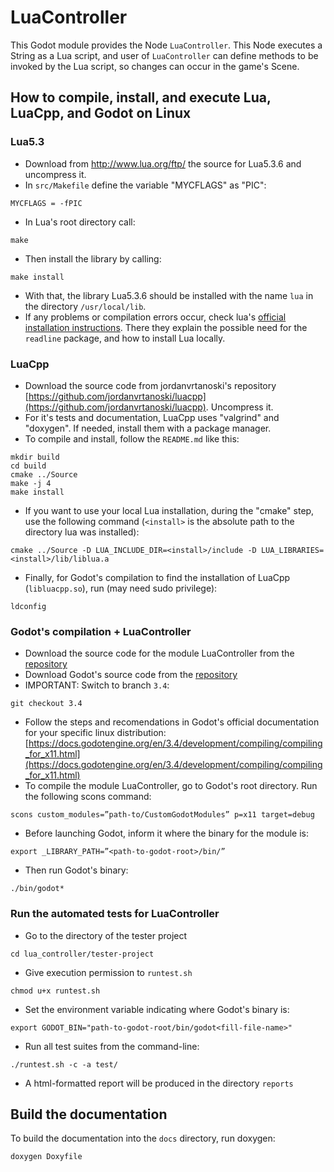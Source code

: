 # LuaController
This Godot module provides the Node `LuaController`. This Node executes a String as a Lua script, and user of `LuaController` can define methods to be invoked by the Lua script, so changes can occur in the game's Scene.

## How to compile, install, and execute Lua, LuaCpp, and Godot on Linux

### Lua5.3
 - Download from http://www.lua.org/ftp/ the source for Lua5.3.6 and uncompress it.
 - In `src/Makefile` define the variable "MYCFLAGS" as "PIC":
```
MYCFLAGS = -fPIC
```
 - In Lua's root directory call:
 ```
 make
 ```
 - Then install the library by calling:
 ```
 make install
 ```
 - With that, the library Lua5.3.6 should be installed with the name `lua` in the directory `/usr/local/lib`.
 - If any problems or compilation errors occur, check lua's [official installation instructions](https://www.lua.org/manual/5.3/readme.html). There they explain the possible need for the `readline` package, and how to install Lua locally.

### LuaCpp 
 - Download the source code from jordanvrtanoski's repository [https://github.com/jordanvrtanoski/luacpp](https://github.com/jordanvrtanoski/luacpp). Uncompress it.
 - For it's tests and documentation, LuaCpp uses "valgrind" and "doxygen". If needed, install them with a package manager.
 - To compile and install, follow the `README.md` like this:
 ```
 mkdir build
 cd build
 cmake ../Source
 make -j 4
 make install
 ```
 - If you want to use your local Lua installation, during the "cmake" step, use the following command (`<install>` is the absolute path to the directory lua was installed):
 ```
 cmake ../Source -D LUA_INCLUDE_DIR=<install>/include -D LUA_LIBRARIES=<install>/lib/liblua.a
 ```
 - Finally, for Godot's compilation to find the installation of LuaCpp (`libluacpp.so`), run (may need sudo privilege):
 ```
 ldconfig
 ```
 ### Godot's compilation + LuaController
 - Download the source code for the module LuaController from the [repository](https://github.com/RogLeite/CustomGodotModules)
 - Download Godot's  source code from the [repository](https://github.com/godotengine/godot)
 - IMPORTANT: Switch to branch `3.4`:
 ```
 git checkout 3.4
 ```
 - Follow the steps and recomendations in Godot's official documentation for your specific linux distribution: [https://docs.godotengine.org/en/3.4/development/compiling/compiling_for_x11.html](https://docs.godotengine.org/en/3.4/development/compiling/compiling_for_x11.html)
 - To compile the module LuaController, go to Godot's root directory. Run the following scons command:
 ```
 scons custom_modules=”path-to/CustomGodotModules” p=x11 target=debug
 ```
 - Before launching Godot, inform it where the binary for the module is:
 ```
 export _LIBRARY_PATH=”<path-to-godot-root>/bin/”
 ```
 - Then run Godot's binary:
 ```
 ./bin/godot*
 ```

### Run the automated tests for LuaController
 - Go to the directory of the tester project
 ```
 cd lua_controller/tester-project
 ```
 - Give execution permission to `runtest.sh`
 ```
 chmod u+x runtest.sh
 ```
 - Set the environment variable indicating where Godot's binary is:
 ```
 export GODOT_BIN="path-to-godot-root/bin/godot<fill-file-name>" 
 ```
 - Run all test suites from the command-line:
 ```
 ./runtest.sh -c -a test/ 
 ```
 - A html-formatted report will be produced in the directory `reports`

 ## Build the documentation
 To build the documentation into the `docs` directory, run doxygen:
 ```
 doxygen Doxyfile
 ```
